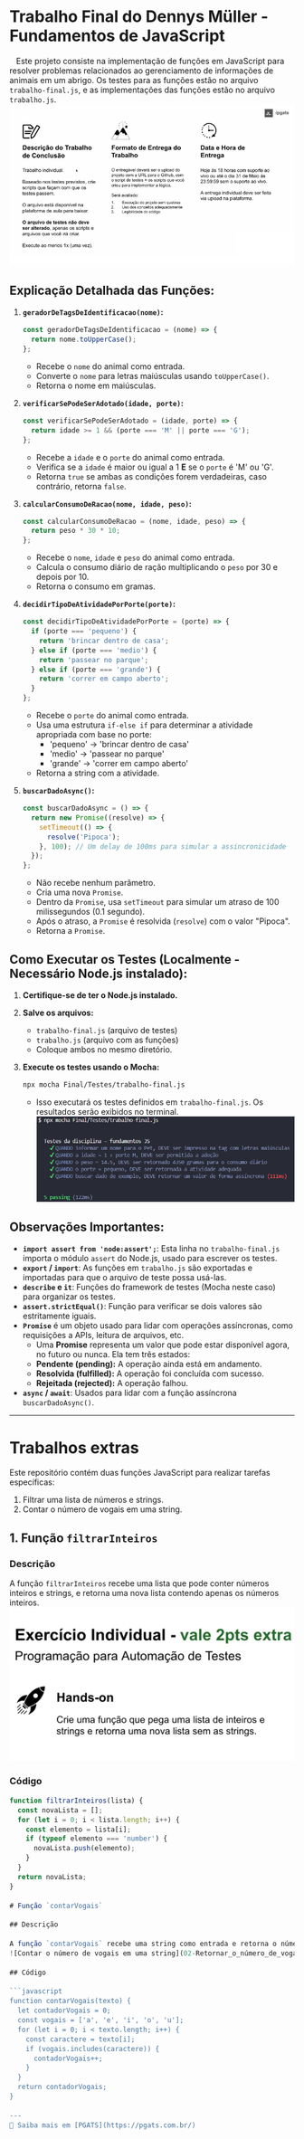 # Trabalho Final do Dennys Müller - Fundamentos de JavaScript

&nbsp;&nbsp;&nbsp;Este projeto consiste na implementação de funções em JavaScript para resolver problemas relacionados ao gerenciamento de
informações de animais em um abrigo. Os testes para as funções estão no arquivo `trabalho-final.js`, e as implementações das funções estão no arquivo `trabalho.js`.
![Trabalho Final](Trabalho_final.png)

## Explicação Detalhada das Funções:

1.  **`geradorDeTagsDeIdentificacao(nome)`:**

    ```javascript
    const geradorDeTagsDeIdentificacao = (nome) => {
      return nome.toUpperCase();
    };
    ```

    * Recebe o `nome` do animal como entrada.
    * Converte o `nome` para letras maiúsculas usando `toUpperCase()`.
    * Retorna o nome em maiúsculas.

2.  **`verificarSePodeSerAdotado(idade, porte)`:**

    ```javascript
    const verificarSePodeSerAdotado = (idade, porte) => {
      return idade >= 1 && (porte === 'M' || porte === 'G');
    };
    ```

    * Recebe a `idade` e o `porte` do animal como entrada.
    * Verifica se a `idade` é maior ou igual a 1 **E** se o `porte` é 'M' ou 'G'.
    * Retorna `true` se ambas as condições forem verdadeiras, caso contrário, retorna `false`.

3.  **`calcularConsumoDeRacao(nome, idade, peso)`:**

    ```javascript
    const calcularConsumoDeRacao = (nome, idade, peso) => {
      return peso * 30 * 10;
    };
    ```

    * Recebe o `nome`, `idade` e `peso` do animal como entrada.
    * Calcula o consumo diário de ração multiplicando o `peso` por 30 e depois por 10.
    * Retorna o consumo em gramas.

4.  **`decidirTipoDeAtividadePorPorte(porte)`:**

    ```javascript
    const decidirTipoDeAtividadePorPorte = (porte) => {
      if (porte === 'pequeno') {
        return 'brincar dentro de casa';
      } else if (porte === 'medio') {
        return 'passear no parque';
      } else if (porte === 'grande') {
        return 'correr em campo aberto';
      }
    };
    ```

    * Recebe o `porte` do animal como entrada.
    * Usa uma estrutura `if-else if` para determinar a atividade apropriada com base no porte:
        * 'pequeno' -\> 'brincar dentro de casa'
        * 'medio'   -\> 'passear no parque'
        * 'grande'  -\> 'correr em campo aberto'
    * Retorna a string com a atividade.

5.  **`buscarDadoAsync()`:**

    ```javascript
    const buscarDadoAsync = () => {
      return new Promise((resolve) => {
        setTimeout(() => {
          resolve('Pipoca');
        }, 100); // Um delay de 100ms para simular a assincronicidade
      });
    };
    ```

    * Não recebe nenhum parâmetro.
    * Cria uma nova `Promise`.
    * Dentro da `Promise`, usa `setTimeout` para simular um atraso de 100 milissegundos (0.1 segundo).
    * Após o atraso, a `Promise` é resolvida (`resolve`) com o valor "Pipoca".
    * Retorna a `Promise`.

## Como Executar os Testes (Localmente - Necessário Node.js instalado):

1.  **Certifique-se de ter o Node.js instalado.**
2.  **Salve os arquivos:**
    * `trabalho-final.js` (arquivo de testes)
    * `trabalho.js` (arquivo com as funções)
    * Coloque ambos no mesmo diretório.
3.  **Execute os testes usando o Mocha:**

    ```bash
    npx mocha Final/Testes/trabalho-final.js
    ```

    * Isso executará os testes definidos em `trabalho-final.js`. Os resultados serão exibidos no terminal.
    ![Exemplo](exemplo.png)

## Observações Importantes:

* **`import assert from 'node:assert';`**:  Esta linha no `trabalho-final.js` importa o módulo `assert` do Node.js, usado para escrever os testes.
* **`export` / `import`**: As funções em `trabalho.js` são exportadas e importadas para que o arquivo de teste possa usá-las.
* **`describe` e `it`**:  Funções do framework de testes (Mocha neste caso) para organizar os testes.
* **`assert.strictEqual()`**:  Função para verificar se dois valores são estritamente iguais.
* **`Promise`** é um objeto usado para lidar com operações assíncronas, como requisições a APIs, leitura de arquivos, etc.
  - Uma **Promise** representa um valor que pode estar disponível agora, no futuro ou nunca. Ela tem três estados:
  - __Pendente (pending):__ A operação ainda está em andamento.
  - __Resolvida (fulfilled):__ A operação foi concluída com sucesso.
  - __Rejeitada (rejected):__ A operação falhou.
* **`async` / `await`**: Usados para lidar com a função assíncrona `buscarDadoAsync()`.
---
# Trabalhos extras

Este repositório contém duas funções JavaScript para realizar tarefas específicas:

1.  Filtrar uma lista de números e strings.
2.  Contar o número de vogais em uma string.

## 1. Função `filtrarInteiros`

### Descrição

A função `filtrarInteiros` recebe uma lista que pode conter números inteiros e strings, e retorna uma nova lista contendo apenas os números inteiros.
![Filtrar uma lista de números e strings](01-Criar_função_pega_lista_de_inteiros_e_strings.png)

### Código

```javascript
function filtrarInteiros(lista) {
  const novaLista = [];
  for (let i = 0; i < lista.length; i++) {
    const elemento = lista[i];
    if (typeof elemento === 'number') {
      novaLista.push(elemento);
    }
  }
  return novaLista;
}

# Função `contarVogais`

## Descrição

A função `contarVogais` recebe uma string como entrada e retorna o número total de vogais (a, e, i, o, u) presentes na string. A string de entrada deve conter apenas letras minúsculas e/ou espaços. Letras acentuadas não são consideradas.
![Contar o número de vogais em uma string](02-Retornar_o_número_de_vogais_no_texto_fornecido.png)

## Código

```javascript
function contarVogais(texto) {
  let contadorVogais = 0;
  const vogais = ['a', 'e', 'i', 'o', 'u'];
  for (let i = 0; i < texto.length; i++) {
    const caractere = texto[i];
    if (vogais.includes(caractere)) {
      contadorVogais++;
    }
  }
  return contadorVogais;
}

---
🔗 Saiba mais em [PGATS](https://pgats.com.br/)